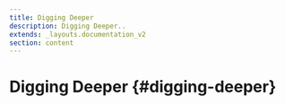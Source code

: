 ```yaml
---
title: Digging Deeper
description: Digging Deeper..
extends: _layouts.documentation_v2
section: content
---
```


# Digging Deeper {#digging-deeper}

